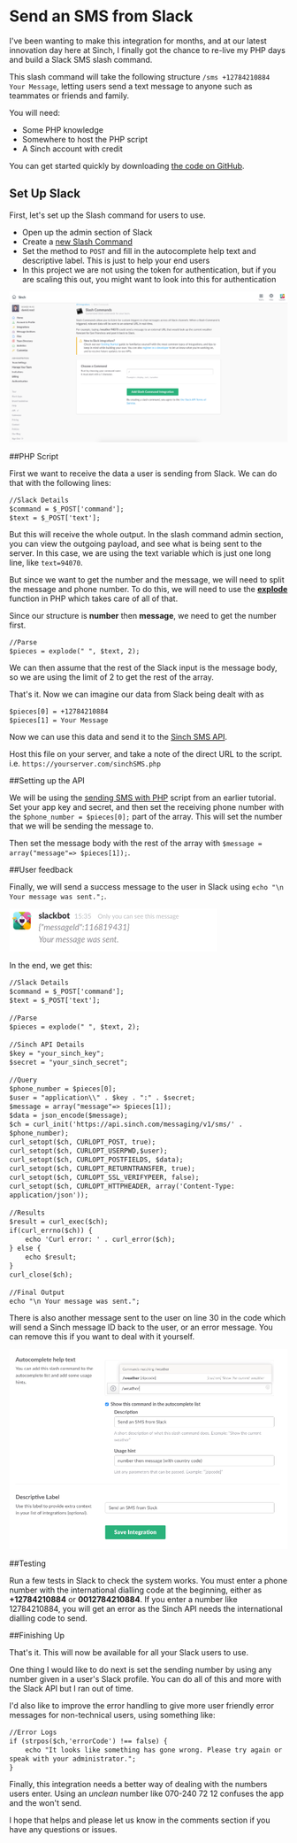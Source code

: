 # Send an SMS from Slack

I've been wanting to make this integration for months, and at our latest innovation day here at Sinch, I finally got the chance to re-live my PHP days and build a Slack SMS slash command.

This slash command will take the following structure `/sms +12784210884 Your Message`, letting users send a text message to anyone such as teammates or friends and family.

You will need:
* Some PHP knowledge
* Somewhere to host the PHP script
* A Sinch account with credit

You can get started quickly by downloading [the code on GitHub](https://github.com/sinch/sinch-slack-sms/blob/master/sinchSMS.php).

## Set Up Slack

First, let's set up the Slash command for users to use. 

* Open up the admin section of Slack
* Create a [new Slash Command](https://sinch.slack.com/services/new)
* Set the method to `POST` and fill in the autocomplete help text and descriptive label. This is just to help your end users
* In this project we are not using the token for authentication, but if you are scaling this out, you might want to look into this for authentication

![set up](img/slack-command.png)

##PHP Script

First we want to receive the data a user is sending from Slack. We can do that with the following lines:

````
//Slack Details
$command = $_POST['command'];
$text = $_POST['text'];
````

But this will receive the whole output. In the slash command admin section, you can view the outgoing payload, and see what is being sent to the server. In this case, we are using the text variable which is just one long line, like `text=94070`. 

But since we want to get the number and the message, we will need to split the message and phone number. To do this, we will need to use the [**explode**](http://php.net/manual/en/function.explode.php) function in PHP which takes care of all of that.

Since our structure is **number** then **message**, we need to get the number first.

````
//Parse
$pieces = explode(" ", $text, 2);
````

We can then assume that the rest of the Slack input is the message body, so we are using the limit of 2 to get the rest of the array. 

That's it. Now we can imagine our data from Slack being dealt with as

````
$pieces[0] = +12784210884
$pieces[1] = Your Message
````

Now we can use this data and send it to the [Sinch SMS API](https://www.sinch.com/products/sms-api/).

Host this file on your server, and take a note of the direct URL to the script. i.e. `https://yourserver.com/sinchSMS.php`

##Setting up the API

We will be using the [sending SMS with PHP](https://www.sinch.com/tutorials/send-sms-php/) script from an earlier tutorial. Set your app key and secret, and then set the receiving phone number with the `$phone_number = $pieces[0];` part of the array. This will set the number that we will be sending the message to.

Then set the message body with the rest of the array with `$message = array("message"=> $pieces[1]);`.

##User feedback

Finally, we will send a success message to the user in Slack using `echo "\n Your message was sent.";`. 

![user feedback](img/messageid.png)

In the end, we get this:

````
//Slack Details
$command = $_POST['command'];
$text = $_POST['text'];

//Parse
$pieces = explode(" ", $text, 2);

//Sinch API Details
$key = "your_sinch_key";    
$secret = "your_sinch_secret"; 

//Query
$phone_number = $pieces[0];
$user = "application\\" . $key . ":" . $secret;    
$message = array("message"=> $pieces[1]);    
$data = json_encode($message);    
$ch = curl_init('https://api.sinch.com/messaging/v1/sms/' . $phone_number);    
curl_setopt($ch, CURLOPT_POST, true);    
curl_setopt($ch, CURLOPT_USERPWD,$user);    
curl_setopt($ch, CURLOPT_POSTFIELDS, $data);    
curl_setopt($ch, CURLOPT_RETURNTRANSFER, true);    
curl_setopt($ch, CURLOPT_SSL_VERIFYPEER, false);    
curl_setopt($ch, CURLOPT_HTTPHEADER, array('Content-Type: application/json'));    

//Results
$result = curl_exec($ch);    
if(curl_errno($ch)) {    
    echo 'Curl error: ' . curl_error($ch);    
} else {    
    echo $result;    
}   
curl_close($ch);

//Final Output
echo "\n Your message was sent.";

````

There is also another message sent to the user on line 30 in the code which will send a Sinch message ID back to the user, or an error message. You can remove this if you want to deal with it yourself. 

![user feedback](img/feedback.png)

##Testing

Run a few tests in Slack to check the system works. You must enter a phone number with the international dialling code at the beginning, either as **+12784210884** or **0012784210884**. If you enter a number like 12784210884, you will get an error as the Sinch API needs the international dialling code to send. 

##Finishing Up

That's it. This will now be available for all your Slack users to use.

One thing I would like to do next is set the sending number by using any number given in a user's Slack profile. You can do all of this and more with the Slack API but I ran out of time. 

I'd also like to improve the error handling to give more user friendly error messages for non-technical users, using something like:

````
//Error Logs
if (strpos($ch,'errorCode') !== false) {
	echo "It looks like something has gone wrong. Please try again or speak with your administrator.";
}
````

Finally, this integration needs a better way of dealing with the numbers users enter. Using an _unclean_ number like 070-240 72 12 confuses the app and the won't send.

I hope that helps and please let us know in the comments section if you have any questions or issues.
